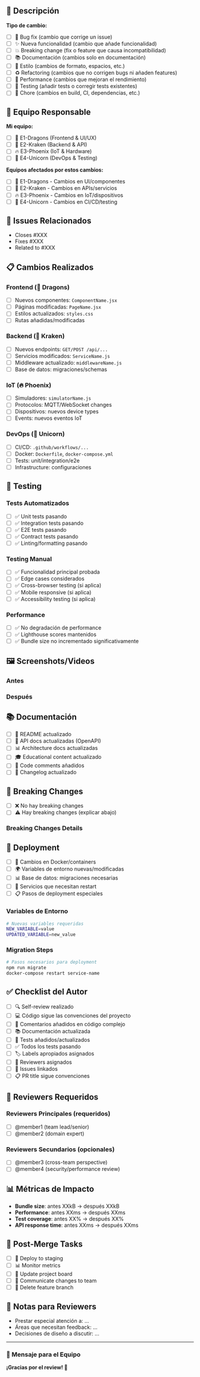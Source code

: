 ## 🎯 Descripción
<!-- Breve descripción de los cambios realizados -->

**Tipo de cambio:**
- [ ] 🐛 Bug fix (cambio que corrige un issue)
- [ ] ✨ Nueva funcionalidad (cambio que añade funcionalidad)
- [ ] 💥 Breaking change (fix o feature que causa incompatibilidad)
- [ ] 📚 Documentación (cambios solo en documentación)
- [ ] 🎨 Estilo (cambios de formato, espacios, etc.)
- [ ] ♻️ Refactoring (cambios que no corrigen bugs ni añaden features)
- [ ] 🚀 Performance (cambios que mejoran el rendimiento)
- [ ] 🧪 Testing (añadir tests o corregir tests existentes)
- [ ] 🔧 Chore (cambios en build, CI, dependencias, etc.)

## 🎯 Equipo Responsable
<!-- Marcar tu equipo y equipos afectados -->
**Mi equipo:**
- [ ] 🐉 E1-Dragons (Frontend & UI/UX)
- [ ] 🐙 E2-Kraken (Backend & API)
- [ ] 🔥 E3-Phoenix (IoT & Hardware)
- [ ] 🦄 E4-Unicorn (DevOps & Testing)

**Equipos afectados por estos cambios:**
- [ ] 🐉 E1-Dragons - Cambios en UI/componentes
- [ ] 🐙 E2-Kraken - Cambios en APIs/servicios
- [ ] 🔥 E3-Phoenix - Cambios en IoT/dispositivos
- [ ] 🦄 E4-Unicorn - Cambios en CI/CD/testing

## 🔗 Issues Relacionados
<!-- Linkear issues que este PR resuelve -->
- Closes #XXX
- Fixes #XXX
- Related to #XXX

## 📋 Cambios Realizados
<!-- Lista detallada de cambios -->
### Frontend (🐉 Dragons)
- [ ] Nuevos componentes: `ComponentName.jsx`
- [ ] Páginas modificadas: `PageName.jsx`
- [ ] Estilos actualizados: `styles.css`
- [ ] Rutas añadidas/modificadas

### Backend (🐙 Kraken)
- [ ] Nuevos endpoints: `GET/POST /api/...`
- [ ] Servicios modificados: `ServiceName.js`
- [ ] Middleware actualizado: `middlewareName.js`
- [ ] Base de datos: migraciones/schemas

### IoT (🔥 Phoenix)
- [ ] Simuladores: `simulatorName.js`
- [ ] Protocolos: MQTT/WebSocket changes
- [ ] Dispositivos: nuevos device types
- [ ] Events: nuevos eventos IoT

### DevOps (🦄 Unicorn)
- [ ] CI/CD: `.github/workflows/...`
- [ ] Docker: `Dockerfile`, `docker-compose.yml`
- [ ] Tests: unit/integration/e2e
- [ ] Infrastructure: configuraciones

## 🧪 Testing
<!-- Describir qué testing se ha realizado -->
### Tests Automatizados
- [ ] ✅ Unit tests pasando
- [ ] ✅ Integration tests pasando  
- [ ] ✅ E2E tests pasando
- [ ] ✅ Contract tests pasando
- [ ] ✅ Linting/formatting pasando

### Testing Manual
- [ ] ✅ Funcionalidad principal probada
- [ ] ✅ Edge cases considerados
- [ ] ✅ Cross-browser testing (si aplica)
- [ ] ✅ Mobile responsive (si aplica)
- [ ] ✅ Accessibility testing (si aplica)

### Performance
- [ ] ✅ No degradación de performance
- [ ] ✅ Lighthouse scores mantenidos
- [ ] ✅ Bundle size no incrementado significativamente

## 🖼️ Screenshots/Videos
<!-- Incluir capturas de pantalla o videos de los cambios, especialmente para UI -->

### Antes
<!-- Screenshot del estado anterior -->

### Después  
<!-- Screenshot del nuevo estado -->

## 📚 Documentación
- [ ] 📖 README actualizado
- [ ] 🔧 API docs actualizadas (OpenAPI)
- [ ] 📊 Architecture docs actualizadas
- [ ] 🎓 Educational content actualizado
- [ ] 💬 Code comments añadidos
- [ ] 📝 Changelog actualizado

## 🔄 Breaking Changes
<!-- Si hay breaking changes, documentarlos aquí -->
- [ ] ❌ No hay breaking changes
- [ ] ⚠️ Hay breaking changes (explicar abajo)

### Breaking Changes Details
<!-- Detallar qué se rompe y cómo migrar -->

## 🚀 Deployment
- [ ] 🐳 Cambios en Docker/containers
- [ ] 🌍 Variables de entorno nuevas/modificadas
- [ ] 📊 Base de datos: migraciones necesarias
- [ ] 🔄 Servicios que necesitan restart
- [ ] 📋 Pasos de deployment especiales

### Variables de Entorno
```bash
# Nuevas variables requeridas
NEW_VARIABLE=value
UPDATED_VARIABLE=new_value
```

### Migration Steps
```bash
# Pasos necesarios para deployment
npm run migrate
docker-compose restart service-name
```

## ✅ Checklist del Autor
- [ ] 🔍 Self-review realizado
- [ ] 💻 Código sigue las convenciones del proyecto
- [ ] 📝 Comentarios añadidos en código complejo
- [ ] 📚 Documentación actualizada
- [ ] 🧪 Tests añadidos/actualizados
- [ ] ✅ Todos los tests pasando
- [ ] 🏷️ Labels apropiados asignados
- [ ] 👥 Reviewers asignados
- [ ] 🔗 Issues linkados
- [ ] 📋 PR title sigue convenciones

## 👥 Reviewers Requeridos
<!-- Asignar reviewers de diferentes equipos para cross-team review -->
### Reviewers Principales (requeridos)
- [ ] @member1 (team lead/senior)
- [ ] @member2 (domain expert)

### Reviewers Secundarios (opcionales)
- [ ] @member3 (cross-team perspective)
- [ ] @member4 (security/performance review)

## 📊 Métricas de Impacto
<!-- Si aplica, incluir métricas relevantes -->
- **Bundle size**: antes XXkB → después XXkB
- **Performance**: antes XXms → después XXms
- **Test coverage**: antes XX% → después XX%
- **API response time**: antes XXms → después XXms

## 🎯 Post-Merge Tasks
<!-- Tareas a realizar después del merge -->
- [ ] 🚀 Deploy to staging
- [ ] 📊 Monitor metrics
- [ ] 📝 Update project board
- [ ] 📢 Communicate changes to team
- [ ] 🧹 Delete feature branch

## 📝 Notas para Reviewers
<!-- Información específica para los reviewers -->
- Prestar especial atención a: ...
- Áreas que necesitan feedback: ...
- Decisiones de diseño a discutir: ...

---

### 🤝 Mensaje para el Equipo
<!-- Opcional: mensaje personal para el equipo sobre este PR -->

**¡Gracias por el review! 🙏**
